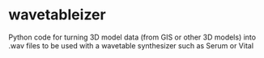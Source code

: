 # wavetableizer
Python code for turning 3D model data (from GIS or other 3D models) into .wav files to be used with a wavetable synthesizer such as Serum or Vital
